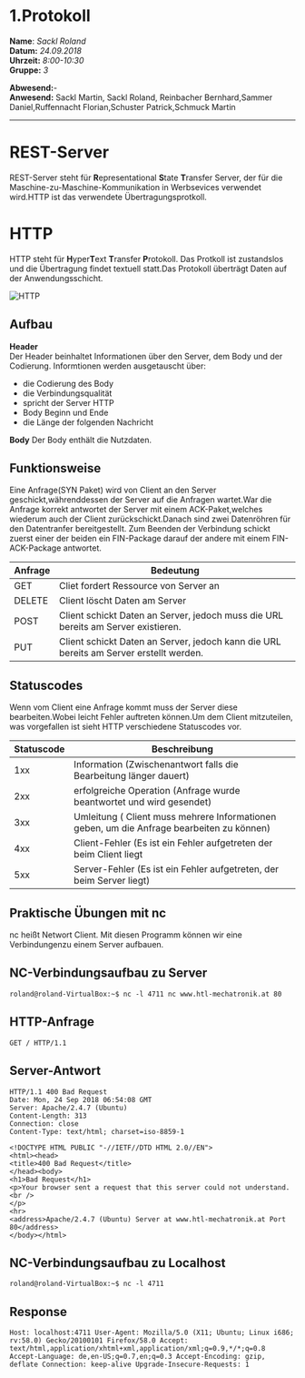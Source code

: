 # 1.Protokoll  
  
  **Name**:  *Sackl Roland*  
  **Datum:** *24.09.2018*  
  **Uhrzeit:** *8:00-10:30*  
  **Gruppe:** *3*  
  
  **Abwesend:**-   
  **Anwesend:**   Sackl Martin, Sackl Roland, Reinbacher Bernhard,Sammer Daniel,Ruffennacht Florian,Schuster Patrick,Schmuck Martin
   

----------------------------

# REST-Server  
REST-Server steht für **R**epresentational **S**tate **T**ransfer Server, der für die 
Maschine-zu-Maschine-Kommunikation in Werbsevices verwendet wird.HTTP ist das verwendete Übertragungsprotkoll.

# HTTP
HTTP steht für **H**yper**T**ext **T**ransfer **P**rotokoll. Das Protkoll ist zustandslos und die Übertragung findet textuell statt.Das Protokoll überträgt Daten auf der Anwendungsschicht.  

![HTTP](https://github.com/HTLMechatronics/m14-la1-sx/blob/sacrom14/sacrom14/HTTPProtokollSchema.png)
     
    
  
## Aufbau  
**Header**   
Der Header beinhaltet Informationen über den Server, dem Body und der Codierung.
Informtionen werden ausgetauscht über:
* die Codierung des Body 
* die Verbindungsqualität  
* spricht  der Server HTTP 
* Body Beginn und Ende
* die Länge der folgenden Nachricht  
 
**Body**
Der Body enthält die Nutzdaten.  
  

## Funktionsweise  

Eine  Anfrage(SYN Paket) wird von Client an den Server geschickt,währenddessen der Server auf die Anfragen wartet.War die Anfrage korrekt antwortet der Server mit einem ACK-Paket,welches wiederum auch der Client zurückschickt.Danach sind zwei Datenröhren für den Datentranfer bereitgestellt. Zum Beenden der Verbindung schickt zuerst einer der beiden ein FIN-Package darauf der andere mit einem FIN-ACK-Package antwortet.


  Anfrage | Bedeutung 
  ------- | ---------  
  GET | Cliet fordert Ressource von Server an  
  DELETE | Client löscht Daten am Server  
  POST | Client schickt Daten an Server, jedoch muss die URL bereits am Server existieren.  
  PUT | Client schickt Daten an Server, jedoch kann die URL bereits am Server erstellt werden.
 
## Statuscodes
Wenn vom Client eine Anfrage kommt muss der Server diese bearbeiten.Wobei leicht Fehler auftreten können.Um dem Client mitzuteilen, was vorgefallen ist sieht HTTP verschiedene Statuscodes vor.  

Statuscode | Beschreibung  
--- | ---  
1xx | Information (Zwischenantwort falls die Bearbeitung länger dauert)  
2xx | erfolgreiche Operation  (Anfrage wurde beantwortet und wird gesendet)  
3xx | Umleitung ( Client muss mehrere Informationen geben, um die Anfrage bearbeiten zu können)
4xx | Client-Fehler (Es ist ein Fehler aufgetreten der beim Client liegt
5xx | Server-Fehler (Es ist ein Fehler aufgetreten, der beim Server liegt)  
  
   
   
   
   ## Praktische Übungen mit nc  
 nc heißt Networt Client. Mit diesen Programm können wir eine Verbindungenzu einem Server aufbauen.
   
  
## NC-Verbindungsaufbau zu Server  
``
roland@roland-VirtualBox:~$ nc -l 4711 nc www.htl-mechatronik.at 80
``
## HTTP-Anfrage  
``
GET / HTTP/1.1
``
## Server-Antwort  
```
HTTP/1.1 400 Bad Request
Date: Mon, 24 Sep 2018 06:54:08 GMT
Server: Apache/2.4.7 (Ubuntu)
Content-Length: 313
Connection: close
Content-Type: text/html; charset=iso-8859-1

<!DOCTYPE HTML PUBLIC "-//IETF//DTD HTML 2.0//EN">
<html><head>
<title>400 Bad Request</title>
</head><body>
<h1>Bad Request</h1>
<p>Your browser sent a request that this server could not understand.<br />
</p>
<hr>
<address>Apache/2.4.7 (Ubuntu) Server at www.htl-mechatronik.at Port 80</address>
</body></html>

```
  
## NC-Verbindungsaufbau zu Localhost  
``
roland@roland-VirtualBox:~$ nc -l 4711
``
## Response  
``
Host: localhost:4711
User-Agent: Mozilla/5.0 (X11; Ubuntu; Linux i686; rv:58.0) Gecko/20100101 Firefox/58.0
Accept: text/html,application/xhtml+xml,application/xml;q=0.9,*/*;q=0.8
Accept-Language: de,en-US;q=0.7,en;q=0.3
Accept-Encoding: gzip, deflate
Connection: keep-alive
Upgrade-Insecure-Requests: 1
``

